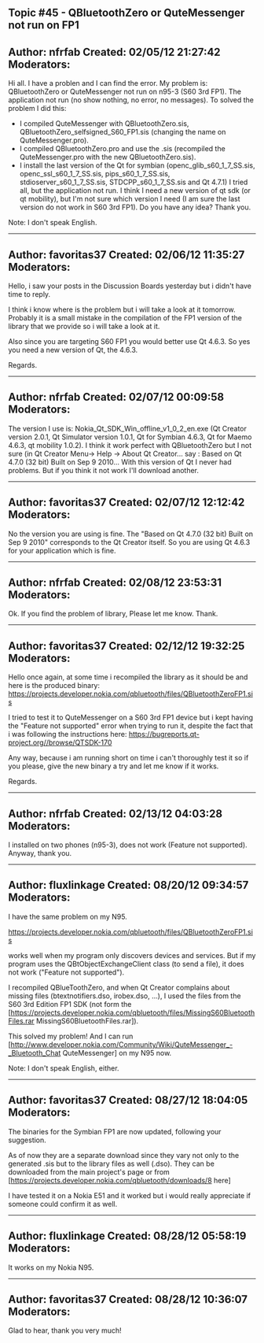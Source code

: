 Topic #45 - QBluetoothZero or QuteMessenger not run on FP1
----------------------------------------------------------------------------
Author:     nfrfab
Created:    02/05/12 21:27:42
Moderators:
----------------------------------------------------------------------------

Hi all. I have a problen and I can find the error. My problem is:
QBluetoothZero or QuteMessenger not run on n95-3 (S60 3rd FP1). The application not run (no show nothing, no error, no messages).
To solved the problem I did this:
- I compiled QuteMessenger with QBluetoothZero.sis, QBluetoothZero_selfsigned_S60_FP1.sis (changing the name on QuteMessenger.pro).
- I compiled QBluetoothZero.pro and use the .sis (recompiled the QuteMessenger.pro with the new QBluetoothZero.sis).
- I install the last version of the Qt for symbian (openc_glib_s60_1_7_SS.sis, openc_ssl_s60_1_7_SS.sis, pips_s60_1_7_SS.sis, stdioserver_s60_1_7_SS.sis, STDCPP_s60_1_7_SS.sis and Qt 4.7.1)
 I tried all, but the application not run.
I think I need a new version of qt sdk (or qt mobility), but I'm not sure which version I need (I am sure the last version do not work in S60 3rd FP1).
Do you have any idea? Thank you.

Note: I don't speak English.

----------------------------------------------------------------------------
Author:     favoritas37
Created:    02/06/12 11:35:27
Moderators:
----------------------------------------------------------------------------

Hello, i saw your posts in the Discussion Boards yesterday but i didn't have time to reply.

I think i know where is the problem but i will take a look at it tomorrow.
Probably it is a small mistake in the compilation of the FP1 version of the library that we provide so i will take a look at it.

Also since you are targeting S60 FP1 you would better use Qt 4.6.3. So yes you need a new version of Qt, the 4.6.3.

Regards.

----------------------------------------------------------------------------
Author:     nfrfab
Created:    02/07/12 00:09:58
Moderators:
----------------------------------------------------------------------------

The version I use is: Nokia_Qt_SDK_Win_offline_v1_0_2_en.exe (Qt Creator version 2.0.1, Qt Simulator version 1.0.1, Qt for Symbian 4.6.3, Qt for Maemo 4.6.3, qt mobility 1.0.2). I think it work perfect with QBluetoothZero but I not sure (in Qt Creator Menu-> Help -> About Qt Creator... say : Based on Qt 4.7.0 (32 bit) Built on Sep 9 2010...
With this version of Qt I never had problems. But if you think it not work I'll download another.

----------------------------------------------------------------------------
Author:     favoritas37
Created:    02/07/12 12:12:42
Moderators:
----------------------------------------------------------------------------

No the version you are using is fine. The "Based on Qt 4.7.0 (32 bit) Built on Sep 9 2010" corresponds to the Qt Creator itself. So you are using Qt 4.6.3 for your application which is fine.

----------------------------------------------------------------------------
Author:     nfrfab
Created:    02/08/12 23:53:31
Moderators:
----------------------------------------------------------------------------

Ok. If you find the problem of library, Please let me know. Thank.

----------------------------------------------------------------------------
Author:     favoritas37
Created:    02/12/12 19:32:25
Moderators:
----------------------------------------------------------------------------

Hello once again, at some time i recompiled the library as it should be and  here is the produced binary: https://projects.developer.nokia.com/qbluetooth/files/QBluetoothZeroFP1.sis

I tried to test it to QuteMessenger on a S60 3rd FP1 device but i kept having the "Feature not supported" error when trying to run it, despite the fact that i was following the instructions here: https://bugreports.qt-project.org//browse/QTSDK-170

Any way, because i am running short on time i can't thoroughly test it so if you please, give the new binary a try and let me know if it works.

Regards.

----------------------------------------------------------------------------
Author:     nfrfab
Created:    02/13/12 04:03:28
Moderators:
----------------------------------------------------------------------------

I installed on two phones (n95-3), does not work (Feature not supported). Anyway, thank you.


----------------------------------------------------------------------------
Author:     fluxlinkage
Created:    08/20/12 09:34:57
Moderators:
----------------------------------------------------------------------------

I have the same problem on my N95.

https://projects.developer.nokia.com/qbluetooth/files/QBluetoothZeroFP1.sis

works well when my program only discovers devices and services. But if my program uses the QBtObjectExchangeClient class (to send a file), it does not work ("Feature not supported").

I recompiled QBlueToothZero, and when Qt Creator complains about missing files (btextnotifiers.dso, irobex.dso, ...), I used the files from the S60 3rd Edition FP1 SDK (not form the [https://projects.developer.nokia.com/qbluetooth/files/MissingS60BluetoothFiles.rar MissingS60BluetoothFiles.rar]).

This solved my problem! And I can run [http://www.developer.nokia.com/Community/Wiki/QuteMessenger_-_Bluetooth_Chat QuteMessenger] on my N95 now.

Note: I don't speak English, either.

----------------------------------------------------------------------------
Author:     favoritas37
Created:    08/27/12 18:04:05
Moderators:
----------------------------------------------------------------------------

The binaries for the Symbian FP1 are now updated, following your suggestion.

As of now they are a separate download since they vary not only to the generated .sis but to the library files as well (.dso). They can be downloaded from the main project's page or from [https://projects.developer.nokia.com/qbluetooth/downloads/8 here]

I have tested it on a Nokia E51 and it worked but i would really appreciate if someone could confirm it as well.

----------------------------------------------------------------------------
Author:     fluxlinkage
Created:    08/28/12 05:58:19
Moderators:
----------------------------------------------------------------------------

It works on my Nokia N95.

----------------------------------------------------------------------------
Author:     favoritas37
Created:    08/28/12 10:36:07
Moderators:
----------------------------------------------------------------------------

Glad to hear, thank you very much!


